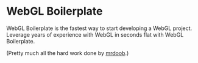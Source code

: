 
# WebGL Boilerplate

WebGL Boilerplate is the fastest way to start developing a WebGL project. Leverage years of experience with WebGL in seconds flat with WebGL Boilerplate.




(Pretty much all the hard work done by [mrdoob](http://mrdoob.com/lab/javascript/webgl/glsl/02/).)

